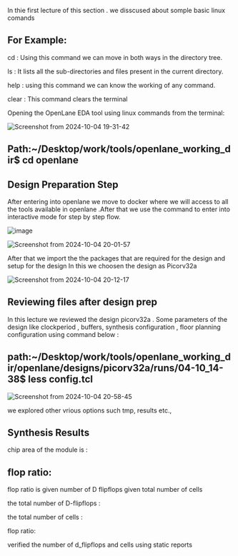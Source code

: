 In thie first lecture of this section . we disscused about somple basic linux comands 

For Example:
------------
cd : Using this command we can move in both ways in the directory tree.

ls : It lists all the sub-directories and files present in the current directory.

help : using this command we can know the working of any command.

clear : This command clears the terminal

Opening the OpenLane EDA tool using linux commands from the terminal:

![Screenshot from 2024-10-04 19-31-42](https://github.com/user-attachments/assets/8308cde6-0254-42cb-a143-9f4443f96a35)

Path:~/Desktop/work/tools/openlane_working_dir$ cd openlane
------

Design Preparation Step
----------------------
After entering into openlane we move to docker where we will access to all the tools available in openlane .After that we use the command to enter into interactive mode for step by step flow.

![image](https://github.com/user-attachments/assets/2848ed59-3ce0-4c43-bd8d-1eea6ab7451d)



![Screenshot from 2024-10-04 20-01-57](https://github.com/user-attachments/assets/0c6e47a3-5b1a-42d6-90f4-861b5c19a19a)

After that we import the the packages that are required for the design and setup for the design
In this we choosen the design as Picorv32a

![Screenshot from 2024-10-04 20-12-17](https://github.com/user-attachments/assets/31910c8c-3b56-4a6c-8d16-0275a8a57deb)

Reviewing files after design prep
---
In this lecture we reviewed the design picorv32a . Some parameters of the design like clockperiod , buffers, synthesis configuration , floor planning configuration using command below :

path:~/Desktop/work/tools/openlane_working_dir/openlane/designs/picorv32a/runs/04-10_14-38$ less config.tcl
--

![Screenshot from 2024-10-04 20-58-45](https://github.com/user-attachments/assets/25f5c16e-094a-45e1-974b-4c48d28f0e2a)

we explored other vrious options such tmp, results etc.,

Synthesis Results
--------------------------

chip area of the module is :


flop ratio:
--
flop ratio is given number of D flipflops given total number of cells

the total number of D-flipflops :


the total number of cells :


flop ratio:


verified the number of d_flipflops and cells using static reports 


